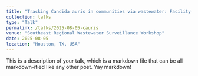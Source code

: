 ```yaml
---
title: "Tracking Candida auris in communities via wastewater: Facility‑level surveillance and targeted sequencing"
collection: talks
type: "Talk"
permalink: /talks/2025-08-05-cauris
venue: "Southeast Regional Wastewater Surveillance Workshop"
date: 2025-08-05
location: "Houston, TX, USA"
---
```


This is a description of your talk, which is a markdown file that can be all markdown-ified like any other post. Yay markdown!
